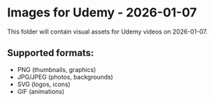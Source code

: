 # Images for Udemy - 2026-01-07

This folder will contain visual assets for Udemy videos on 2026-01-07.

## Supported formats:
- PNG (thumbnails, graphics)
- JPG/JPEG (photos, backgrounds)
- SVG (logos, icons)
- GIF (animations)
